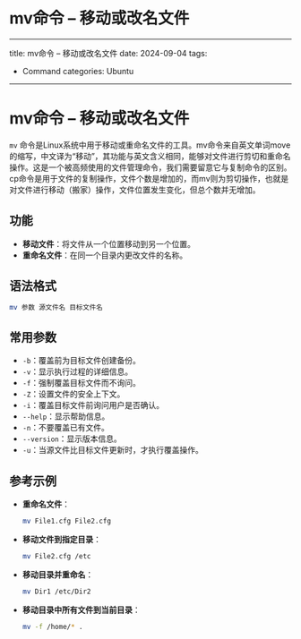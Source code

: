 # mv命令 – 移动或改名文件

---

title: mv命令 – 移动或改名文件
date: 2024-09-04
tags:

- Command
  categories: Ubuntu

---

# mv命令 – 移动或改名文件

`mv` 命令是Linux系统中用于移动或重命名文件的工具。mv命令来自英文单词move的缩写，中文译为“移动”，其功能与英文含义相同，能够对文件进行剪切和重命名操作。这是一个被高频使用的文件管理命令，我们需要留意它与复制命令的区别。cp命令是用于文件的复制操作，文件个数是增加的，而mv则为剪切操作，也就是对文件进行移动（搬家）操作，文件位置发生变化，但总个数并无增‍加。

## 功能

- **移动文件**：将文件从一个位置移动到另一个位置。
- **重命名文件**：在同一个目录内更改文件的名称。

## 语法格式

```bash
mv 参数 源文件名 目标文件名
```

## 常用参数

- `-b`：覆盖前为目标文件创建备份。
- `-v`：显示执行过程的详细信息。
- `-f`：强制覆盖目标文件而不询问。
- `-Z`：设置文件的安全上下文。
- `-i`：覆盖目标文件前询问用户是否确认。
- `--help`：显示帮助信息。
- `-n`：不要覆盖已有文件。
- `--version`：显示版本信息。
- `-u`：当源文件比目标文件更新时，才执行覆盖操作。

## 参考示例

- **重命名文件**：
  ```bash
  mv File1.cfg File2.cfg
  ```
- **移动文件到指定目录**：
  ```bash
  mv File2.cfg /etc
  ```
- **移动目录并重命名**：
  ```bash
  mv Dir1 /etc/Dir2
  ```
- **移动目录中所有文件到当前目录**：
  ```bash
  mv -f /home/* .
  ```
